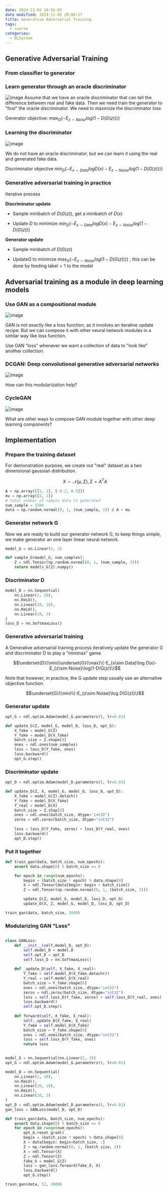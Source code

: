 ```yaml
---
date: 2024-11-02 16:56:03
date modified: 2024-11-02 20:08:27
title: Generative Adversarial Training
tags:
  - course
categories:
  - DLSystem
---
```

## Generative Adversarial Training

### From classifier to generator


### Learn generator through an oracle discriminator

![image](https://github.com/amor-mio-de-mi-vida/picx-images-hosting/raw/master/dlsystem/image.8vmxajoyja.webp)
Assume that we have an oracle discriminator that can tell the difference between real and fake data. Then we need train the generator to "fool" the oracle discriminator. We need to maximize the discriminator loss

Generator objective: $max_G\{-E_{z\sim Noise}log(1-D(G(z)))\}$

### Learning the discriminator 

![image](https://github.com/amor-mio-de-mi-vida/picx-images-hosting/raw/master/dlsystem/image.5mntdw4yy6.webp)

We do not have an oracle discriminator, but we can learn it using the real and generated fake data.

Discriminator objective $min_D\{-E_{x\sim Data}logD(x)-E_{z\sim Noise}log(1-D(G(z)))\}$

### Generative adversarial training in practice

Iterative process

**Discriminator update**

- Sample minibatch of $D(G(z))$, get a minibatch of $D(x)$

- Update *D* to minimize $min_D\{-E_{x\sim Data}logD(x)-E_{z\sim Noise}log(1-D(G(z))\}$

**Generator update**

- Sample minibatch of $D(G(z))$

- Update*G* to minimize $max_G\{-E_{z\sim Noise}log(1-D(G(z)))\}$ , this can be done by feeding $\text{label} = 1$ to the model

## Adversarial training as a module in deep learning models

### Use GAN as a compositional module

![image](https://github.com/amor-mio-de-mi-vida/picx-images-hosting/raw/master/dlsystem/image.8ad9oa6y4v.webp)

GAN is not exactly like a loss function, as it involves an iterative update recipe. But we can compose it with other neural network modules in a similar way like loss function. 

Use GAN "loss" whenever we want a collection of data to "look like" another collection.

### DCGAN: Deep convolutional generative adversarial networks

![image](https://github.com/amor-mio-de-mi-vida/picx-images-hosting/raw/master/dlsystem/image.1e8m43rv6t.webp)

How can this modularization help?

### CycleGAN

![image](https://github.com/amor-mio-de-mi-vida/picx-images-hosting/raw/master/dlsystem/image.39l6wqf3wb.webp)

What are other ways to compose GAN module together with other deep learning components? 

## Implementation

### Prepare the training dataset

For demonstration purpose, we create out "real" dataset as a two dimensional gaussian distribution.

$$X\sim \mathcal{N}(\mu, \Sigma), \Sigma = A^TA$$

```python
A = np.array([[1, 2], [-0.2, 0.5]])
mu = np.array([2, 1])
# total number of sample data to generated
num_sample = 3200
data = np.random.normal(0, 1, (num_sample, 2)) @ A + mu
```
### Generator network G

Now we are ready to build our generator network G, to keep things simple, we make generator an one layer linear neural network.

```python
model_G = nn.Linear(2, 2)

def sample_G(model_G, num_samples):
	Z = ndl.Tensor(np.random.normal(0, 1, (num_sample, 2)))
	return models_G(Z).numpy()
```

### Discriminator D

```python
model_D = nn.Sequential(
	nn.Linear(2, 20),
	nn.ReLU(),
	nn.Linear(20, 10),
	nn.ReLU(),
	nn.Linear(10, 2)
)
loss_D = nn.SoftmaxLoss()
```

### Generative adversarial training

A Generative adversarial training process iteratively update the generator G and discriminator D to play a "minimax" game.

$$\underset{D}{\min}\underset{G}{\max}\{-E_{x\sim Data}\log D(x)-E_{z\sim Noise}\log(1-D(G(z))\}$$

Note that however, in practice, the G update step usually use an alternative objective function.

$$\underset{G}{\min}\{-E_{z\sim Noise}\log D(G(z))\}$$

### Generator update

```python
opt_G = ndl.optim.Adam(model_G.parameters(), lr=0.01)

def update_G(Z, model_G, model_D, loss_D, opt_G):
	X_fake = model_G(Z)
	Y_fake = model_D(X_fake)
	batch_size = Z.shape[0]
	ones = ndl.ones(num_samples)
	loss = loss_D(Y_fake, ones)
	loss.backward()
	opt_G.step()
```

### Discriminator update

```python
opt_D = ndl.optim.Adam(model_D.parameters(), lr=0.01)

def update_D(Z, X, model_G, model_D, loss_D, opt_D):
	X_fake = model_G(Z).detach()
	Y_fake = model_D(X_fake)
	Y_real = model_D(X)
	batch_size = Z.shap[0]
	ones = ndl.ones(batch_size, dtype="int32")
	zeros = ndl.zeros(batch_size, dtype="int32")
	
	loss = loss_D(Y_fake, zeros) + loss_D(Y_real, ones)
	loss.backward()
	opt_D.step()
```

### Put it together

```python
def train_gan(data, batch_size, num_epochs):
	assert data.shape[0] % batch_size == 0

	for epoch in range(num_epochs):
		begin = (batch_size * epoch) % data.shape[0]
		X = ndl.Tensor(data[begin: begin + batch_size])
		Z = ndl.Tensor(np.random.normal(0, 1, (batch_size, 2)))

		update_G(Z, model_G, model_D, loss_D, opt_G)
		update_D(X, Z, model_G, model_D, loss_D, opt_D)

train_gan(data, batch_size, 2000)
```

### Modularizing GAN "Loss"

```python

class GANLoss:
	def __init__(self,model_D, opt_D):
		self.model_D = model.D
		self.opt_D = opt_D
		self.loss_D = nn.SoftmaxLoss()
		
	def _update_D(self, X_fake, X_real):
		Y_fake = self.model_D(X_fake.detach())
		Y_real = self.model_D(X_real)
		batch_size = Y_fake.shape[0]
		ones = ndl.ones(batch_size, dtype="int32")
		zeros = ndl.zeros(batch_size, dtype="int32")
		loss = self.loss_D(Y_fake, zeros) + self.loss_D(Y_real, ones)
		loss.backward()
		self.opt_D.step()
		
	def forward(self, X_fake, X_real):
		self._update_D(X_fake, X_real)
		Y_fake = self.model_D(X_fake)
		batch_size = Y_fake.shape[0]
		ones = ndl.ones(batch_size, dtype="int32")
		loss = self.loss_D(Y_fake, ones)
		return loss
		
```

```python
model_G = nn.Sequential(nn.Linear(2, 2))
opt_G = ndl.optim.Adam(model_G.parameters(), lr=0.01)

model_D = nn.Sequential(
	nn.Linear(2, 20),
	nn.ReLU(),
	nn.Linear(20, 10),
	nn.ReLU(),
	nn.Linear(10, 2)
)
opt_D = ndl.optim.Adam(model_D.parameters(), lr=0.01)
gan_loss = GANLoss(model_D, opt_D)

def train_gan(data, batch_size, num_epochs):
	assert data.shape[0] % batch_size == 0
	for epoch in range(num_epochs):
		opt_G.reset_grad()
		begin = (batch_size * epoch) % data.shape[0]
		X = data[begin: begin+batch_size, :]
		Z = np.random.normal(0, 1, (batch_size, 2))
		X = ndl.Tensor(X)
		Z = ndl.Tensor(Z)
		fake_X = model_G(Z)
		loss = gan_loss.forward(fake_X, X)
		loss.backward()
		opt_G.step()

train_gan(data, 32, 2000)

```